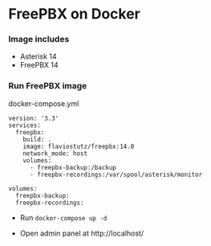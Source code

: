 # FreePBX on Docker

### Image includes

 * Asterisk 14
 * FreePBX 14


### Run FreePBX image

docker-compose.yml
```
version: '3.3'
services:
  freepbx:
    build: .
    image: flaviostutz/freepbx:14.0
    network_mode: host
    volumes:
      - freepbx-backup:/backup
      - freepbx-recordings:/var/spool/asterisk/monitor

volumes:
  freepbx-backup:
  freepbx-recordings:
```

* Run ```docker-compose up -d```

* Open admin panel at http://localhost/

